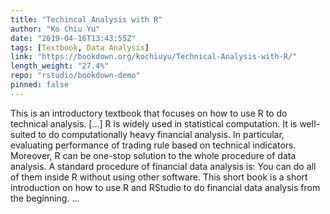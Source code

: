 ```yaml
---
title: "Techincal Analysis with R"
author: "Ko Chiu Yu"
date: "2019-04-16T13:43:55Z"
tags: [Textbook, Data Analysis]
link: "https://bookdown.org/kochiuyu/Technical-Analysis-with-R/"
length_weight: "27.4%"
repo: "rstudio/bookdown-demo"
pinned: false
---
```


This is an introductory textbook that focuses on how to use R to do technical analysis. [...] R is widely used in statistical computation. It is well-suited to do computationally heavy financial analysis. In particular, evaluating performance of trading rule based on technical indicators. Moreover, R can be one-stop solution to the whole procedure of data analysis. A standard procedure of financial data analysis is: You can do all of them inside R without using other software. This short book is a short introduction on how to use R and RStudio to do financial data analysis from the beginning.  ...
